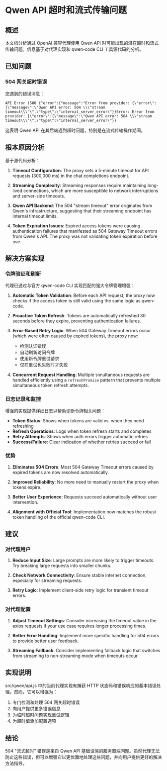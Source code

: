 # Qwen API 超时和流式传输问题

## 概述

本文档分析通过 OpenAI 兼容代理使用 Qwen API 时可能出现的潜在超时和流式传输问题。信息基于对代理实现和 qwen-code CLI 工具源代码的分析。

## 已知问题

### 504 网关超时错误

您遇到的错误消息：
```
API Error (500 {"error":{"message":"Error from provider: {\"error\":{\"message\":\"Qwen API error: 504 \\\"stream timeout\\\"\",\"type\":\"internal_server_error\"}}Error: Error from provider: {\"error\":{\"message\":\"Qwen API error: 504 \\\"stream timeout\\\"\",\"type\":\"internal_server_error\"}}
```

这表明 Qwen API 在其后端遇到超时问题，特别是在流式传输操作期间。

## 根本原因分析

基于源代码分析：

1. **Timeout Configuration**: The proxy sets a 5-minute timeout for API requests (300,000 ms) in the chat completions endpoint.

2. **Streaming Complexity**: Streaming responses require maintaining long-lived connections, which are more susceptible to network interruptions and server-side timeouts.

3. **Qwen API Backend**: The 504 "stream timeout" error originates from Qwen's infrastructure, suggesting that their streaming endpoint has internal timeout limits.

4. **Token Expiration Issues**: Expired access tokens were causing authentication failures that manifested as 504 Gateway Timeout errors from Qwen's API. The proxy was not validating token expiration before use.

## 解决方案实现

### 令牌验证和刷新

代理已通过与官方 qwen-code CLI 实现匹配的强大令牌管理增强：

1. **Automatic Token Validation**: Before each API request, the proxy now checks if the access token is still valid using the same logic as qwen-code.

2. **Proactive Token Refresh**: Tokens are automatically refreshed 30 seconds before they expire, preventing authentication failures.

3. **Error-Based Retry Logic**: When 504 Gateway Timeout errors occur (which were often caused by expired tokens), the proxy now:
   - 检测认证错误
   - 自动刷新访问令牌
   - 使用新令牌重试请求
   - 仅在重试也失败时才失败

4. **Concurrent Request Handling**: Multiple simultaneous requests are handled efficiently using a `refreshPromise` pattern that prevents multiple simultaneous token refresh attempts.

### 日志记录和监控

增强的实现提供详细日志以帮助诊断令牌相关问题：

- **Token Status**: Shows when tokens are valid vs. when they need refreshing
- **Refresh Operations**: Logs when token refresh starts and completes
- **Retry Attempts**: Shows when auth errors trigger automatic retries
- **Success/Failure**: Clear indication of whether retries succeed or fail

### 优势

1. **Eliminates 504 Errors**: Most 504 Gateway Timeout errors caused by expired tokens are now resolved automatically.

2. **Improved Reliability**: No more need to manually restart the proxy when tokens expire.

3. **Better User Experience**: Requests succeed automatically without user intervention.

4. **Alignment with Official Tool**: Implementation now matches the robust token handling of the official qwen-code CLI.

## 建议

### 对代理用户

1. **Reduce Input Size**: Large prompts are more likely to trigger timeouts. Try breaking large requests into smaller chunks.

2. **Check Network Connectivity**: Ensure stable internet connection, especially for streaming requests.

3. **Retry Logic**: Implement client-side retry logic for transient timeout errors.

### 对代理配置

1. **Adjust Timeout Settings**: Consider increasing the timeout value in the axios requests if your use case requires longer processing times.

2. **Better Error Handling**: Implement more specific handling for 504 errors to provide better user feedback.

3. **Streaming Fallback**: Consider implementing fallback logic that switches from streaming to non-streaming mode when timeouts occur.

## 实现说明

src/qwen/api.js 中的当前代理实现有捕获 HTTP 状态码和错误响应的基本错误处理。然而，它可以增强为：

1. 专门检测和处理 504 网关超时错误
2. 向用户提供更多错误信息
3. 为临时超时问题实现重试逻辑
4. 为超时值添加配置选项

## 结论

504 "流式超时" 错误是来自 Qwen API 基础设施的服务器端问题。虽然代理无法防止这些错误，但可以增强它以更优雅地处理这些问题，并向用户提供更好的解决方法指导。